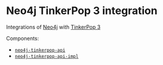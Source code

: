 # Neo4j TinkerPop 3 integration

Integrations of [Neo4j](https://neo4j.com/) with [TinkerPop 3](http://tinkerpop.apache.org/docs/current/)

Components:
* [`neo4j-tinkerpop-api`](https://github.com/neo4j-contrib/neo4j-tinkerpop-api)
* [`neo4j-tinkerpop-api-impl`](https://github.com/neo4j-contrib/neo4j-tinkerpop-api-impl)
